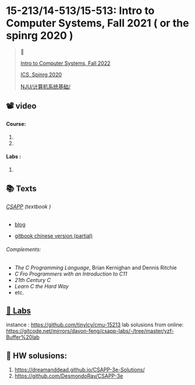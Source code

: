 # 15-213/14-513/15-513: Intro to Computer Systems, Fall 2021 ( or the spinrg 2020 )



 > 🔗  
 >
 > [Intro to Computer Systems, Fall 2022](https://www.cs.cmu.edu/~213/schedule.html)  
 >
 > [ICS, Spinrg 2020](https://www.cs.cmu.edu/afs/cs/academic/class/15213-s20/www/schedule.html)
 >
 > [NJU/计算机系统基础/](../../NJU/计算机系统基础/Intro.md) 



## 📽 video

#### Course:

1. [【精校中英字幕】2015 CMU 15-213 CSAPP 深入理解计算机系统 课程视频]:https://www.bilibili.com/video/BV1iW411d7hd?share_source=copy_web&vd_source=7740584ebdab35221363fc24d1582d9d【生肉

2. [CMU-15213-Introduction to Computer System-2015 spring-深入理解计算机系统]:https://www.bilibili.com/video/BV1Vb411F7CU?share_source=copy_web&vd_source=7740584ebdab35221363fc24d1582d9d

#### Labs :

1. [2015 CMU 15213 CSAPP 深入理解计算机系统 习题课视频]:https://www.bilibili.com/video/BV1yy4y117YN?share_source=copy_web&vd_source=7740584ebdab35221363fc24d1582d9d



## 📚 Texts

###### [CSAPP](http://csapp.cs.cmu.edu/3e/home.html) (textbook )

- [blog](http://csappbook.blogspot.com)

- [gitbook chinese version (partial)](https://hansimov.gitbook.io/csapp/)



###### Complements:

- *The C Programming Language*, Brian Kernighan and Dennis Ritchie
- *C Fro Programmers with an Introduction to C11*
- *21th Century C*
- *Learn C the Hard Way*
- etc. 



## [🧪 Labs]( http://csapp.cs.cmu.edu/3e/labs.html)

instance : https://github.com/tinylcy/cmu-15213
lab solusions from online: https://gitcode.net/mirrors/davon-feng/csapp-labs/-/tree/master/yzf-Buffer%20lab



## 📄 HW solusions:

1. https://dreamanddead.github.io/CSAPP-3e-Solutions/
2. https://github.com/DesmondoRay/CSAPP-3e
